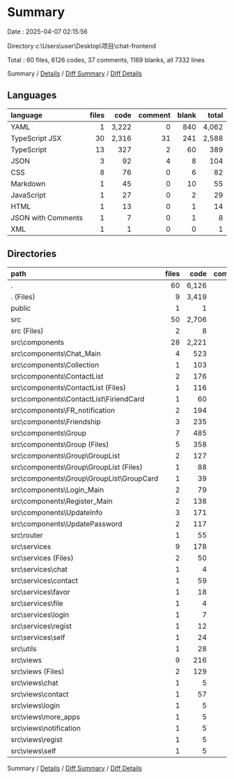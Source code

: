 # Summary

Date : 2025-04-07 02:15:56

Directory c:\\Users\\user\\Desktop\\项目\\chat-frontend

Total : 60 files,  6126 codes, 37 comments, 1169 blanks, all 7332 lines

Summary / [Details](details.md) / [Diff Summary](diff.md) / [Diff Details](diff-details.md)

## Languages
| language | files | code | comment | blank | total |
| :--- | ---: | ---: | ---: | ---: | ---: |
| YAML | 1 | 3,222 | 0 | 840 | 4,062 |
| TypeScript JSX | 30 | 2,316 | 31 | 241 | 2,588 |
| TypeScript | 13 | 327 | 2 | 60 | 389 |
| JSON | 3 | 92 | 4 | 8 | 104 |
| CSS | 8 | 76 | 0 | 6 | 82 |
| Markdown | 1 | 45 | 0 | 10 | 55 |
| JavaScript | 1 | 27 | 0 | 2 | 29 |
| HTML | 1 | 13 | 0 | 1 | 14 |
| JSON with Comments | 1 | 7 | 0 | 1 | 8 |
| XML | 1 | 1 | 0 | 0 | 1 |

## Directories
| path | files | code | comment | blank | total |
| :--- | ---: | ---: | ---: | ---: | ---: |
| . | 60 | 6,126 | 37 | 1,169 | 7,332 |
| . (Files) | 9 | 3,419 | 5 | 863 | 4,287 |
| public | 1 | 1 | 0 | 0 | 1 |
| src | 50 | 2,706 | 32 | 306 | 3,044 |
| src (Files) | 2 | 8 | 1 | 3 | 12 |
| src\\components | 28 | 2,221 | 29 | 246 | 2,496 |
| src\\components\\Chat_Main | 4 | 523 | 2 | 64 | 589 |
| src\\components\\Collection | 1 | 103 | 1 | 10 | 114 |
| src\\components\\ContactList | 2 | 176 | 7 | 11 | 194 |
| src\\components\\ContactList (Files) | 1 | 116 | 7 | 9 | 132 |
| src\\components\\ContactList\\FiriendCard | 1 | 60 | 0 | 2 | 62 |
| src\\components\\FR_notification | 2 | 194 | 0 | 16 | 210 |
| src\\components\\Friendship | 3 | 235 | 9 | 24 | 268 |
| src\\components\\Group | 7 | 485 | 4 | 53 | 542 |
| src\\components\\Group (Files) | 5 | 358 | 1 | 47 | 406 |
| src\\components\\Group\\GroupList | 2 | 127 | 3 | 6 | 136 |
| src\\components\\Group\\GroupList (Files) | 1 | 88 | 1 | 3 | 92 |
| src\\components\\Group\\GroupList\\GroupCard | 1 | 39 | 2 | 3 | 44 |
| src\\components\\Login_Main | 2 | 79 | 0 | 12 | 91 |
| src\\components\\Register_Main | 2 | 138 | 0 | 19 | 157 |
| src\\components\\UpdateInfo | 3 | 171 | 6 | 23 | 200 |
| src\\components\\UpdatePassword | 2 | 117 | 0 | 14 | 131 |
| src\\router | 1 | 55 | 0 | 1 | 56 |
| src\\services | 9 | 178 | 0 | 38 | 216 |
| src\\services (Files) | 2 | 50 | 0 | 8 | 58 |
| src\\services\\chat | 1 | 4 | 0 | 2 | 6 |
| src\\services\\contact | 1 | 59 | 0 | 11 | 70 |
| src\\services\\favor | 1 | 18 | 0 | 4 | 22 |
| src\\services\\file | 1 | 4 | 0 | 2 | 6 |
| src\\services\\login | 1 | 7 | 0 | 2 | 9 |
| src\\services\\regist | 1 | 12 | 0 | 3 | 15 |
| src\\services\\self | 1 | 24 | 0 | 6 | 30 |
| src\\utils | 1 | 28 | 0 | 1 | 29 |
| src\\views | 9 | 216 | 2 | 17 | 235 |
| src\\views (Files) | 2 | 129 | 1 | 4 | 134 |
| src\\views\\chat | 1 | 5 | 0 | 2 | 7 |
| src\\views\\contact | 1 | 57 | 1 | 1 | 59 |
| src\\views\\login | 1 | 5 | 0 | 2 | 7 |
| src\\views\\more_apps | 1 | 5 | 0 | 2 | 7 |
| src\\views\\notification | 1 | 5 | 0 | 2 | 7 |
| src\\views\\regist | 1 | 5 | 0 | 2 | 7 |
| src\\views\\self | 1 | 5 | 0 | 2 | 7 |

Summary / [Details](details.md) / [Diff Summary](diff.md) / [Diff Details](diff-details.md)